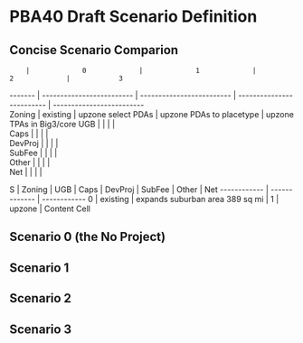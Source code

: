# PBA40 Draft Scenario Definition

## Concise Scenario Comparion

        |             0             |             1             |             2             |            3
------- | ------------------------- | ------------------------- | ------------------------- | -------------------------          
Zoning  | existing                  | upzone select PDAs        | upzone PDAs to placetype  | upzone TPAs in Big3/core
UGB     |                           |                           |                           |                          
Caps    |                           |                           |                           |                         
DevProj |                           |                           |                           |                         
SubFee  |                           |                           |                           |                         
Other   |                           |                           |                           |                         
Net     |                           |                           |                           |                         
                         
                         
                         
                         
S | Zoning   | UGB | Caps | DevProj | SubFee | Other | Net
------------ | ------------- | ------------
0 | existing | expands suburban area 389 sq mi |
1 | upzone   | Content Cell





## Scenario 0 (the No Project)



## Scenario 1


## Scenario 2


## Scenario 3


